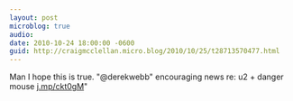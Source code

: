 ```yaml
---
layout: post
microblog: true
audio: 
date: 2010-10-24 18:00:00 -0600
guid: http://craigmcclellan.micro.blog/2010/10/25/t28713570477.html
---
```

Man I hope this is true. "@derekwebb" encouraging news re: u2 + danger mouse [j.mp/ckt0gM](http://j.mp/ckt0gM)"
